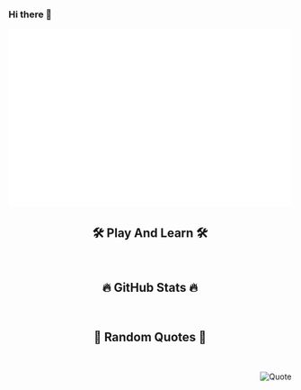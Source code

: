 ### Hi there 👋

<a href="#" target="_blank">
  <img src="svg/huyenvi.svg" width="1200" alt="Click to see the source" />
</a>

<h2 align="center">🛠 Play And Learn 🛠</h2>
<br>

<h2 align="center">🔥 GitHub Stats 🔥</h2>
<!-- https://github.com/anuraghazra/github-readme-stats -->
<br>

<h2 align="center">📑 Random Quotes 📑</h2>
<br>
<!-- https://github.com/shravan20/github-readme-quotes -->
<div align="right">

![Quote](https://github-readme-quotes.herokuapp.com/quote?theme=onedark&animation=default&layout=default&font=default)

</div>
